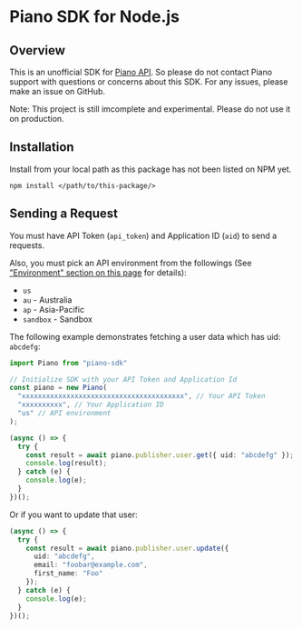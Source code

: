 # Piano SDK for Node.js

## Overview

This is an unofficial SDK for [Piano API](https://docs.piano.io/api/). So please do not contact Piano support with questions or concerns about this SDK. For any issues, please make an issue on GitHub.

Note: This project is still imcomplete and experimental. Please do not use it on production.

## Installation

Install from your local path as this package has not been listed on NPM yet.

```shell
npm install </path/to/this-package/>
```

## Sending a Request

You must have API Token (`api_token`) and Application ID (`aid`) to send a requests.

Also, you must pick an API environment from the followings (See ["Environment" section on this page](https://docs.piano.io/api/) for details):

- `us`
- `au` - Australia
- `ap` - Asia-Pacific
- `sandbox` - Sandbox

The following example demonstrates fetching a user data which has uid: `abcdefg`:

```typescript
import Piano from "piano-sdk"

// Initialize SDK with your API Token and Application Id
const piano = new Piano(
  "xxxxxxxxxxxxxxxxxxxxxxxxxxxxxxxxxxxxxxxx", // Your API Token
  "xxxxxxxxxx", // Your Application ID
  "us" // API environment
);

(async () => {
  try {
    const result = await piano.publisher.user.get({ uid: "abcdefg" });
    console.log(result);
  } catch (e) {
    console.log(e);
  }
})();
```

Or if you want to update that user:

```typescript
(async () => {
  try {
    const result = await piano.publisher.user.update({
      uid: "abcdefg",
      email: "foobar@example.com",
      first_name: "Foo"
    });
  } catch (e) {
    console.log(e);
  }
})();
```
